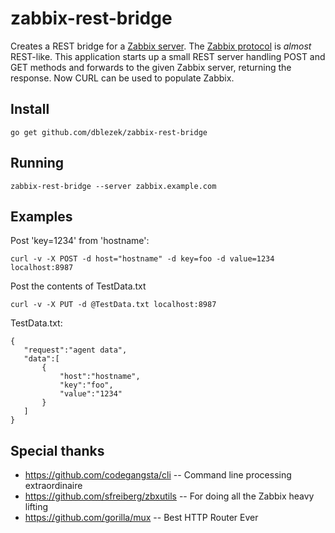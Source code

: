 # zabbix-rest-bridge

Creates a REST bridge for a [Zabbix server](https://www.zabix.com).  The [Zabbix protocol](https://www.zabbix.com/documentation/2.2/manual/appendix/items/activepassive) is _almost_ REST-like.  This application starts up a small REST server handling POST and GET methods and forwards to the given Zabbix server, returning the response.  Now CURL can be used to populate Zabbix.

## Install

    go get github.com/dblezek/zabbix-rest-bridge

## Running

    zabbix-rest-bridge --server zabbix.example.com


## Examples

Post 'key=1234' from 'hostname':

    curl -v -X POST -d host="hostname" -d key=foo -d value=1234 localhost:8987

Post the contents of TestData.txt

    curl -v -X PUT -d @TestData.txt localhost:8987

TestData.txt:
```
{
   "request":"agent data",
   "data":[
       {
           "host":"hostname",
           "key":"foo",
           "value":"1234"
       }
   ]
}
```

## Special thanks

- https://github.com/codegangsta/cli -- Command line processing extraordinaire
- https://github.com/sfreiberg/zbxutils -- For doing all the Zabbix heavy lifting
- https://github.com/gorilla/mux -- Best HTTP Router Ever
